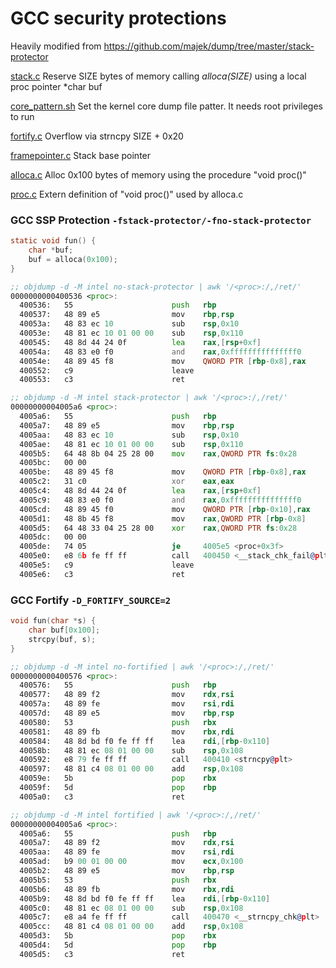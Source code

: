 # GCC security protections

Heavily modified from https://github.com/majek/dump/tree/master/stack-protector

[stack.c](stack.c) Reserve SIZE bytes of memory calling *alloca(SIZE)* using a local proc pointer *char buf

[core_pattern.sh](core_pattern.sh) Set the kernel core dump file patter. It needs root privileges to run

[fortify.c](fortify.c) Overflow via strncpy SIZE + 0x20

[framepointer.c](framepointer.c) Stack base pointer

[alloca.c](alloca.c) Alloc 0x100 bytes of memory using the procedure "void proc()"

[proc.c](proc.c) Extern definition of "void proc()" used by alloca.c


### GCC SSP Protection `-fstack-protector/-fno-stack-protector`

```c
static void fun() {
	char *buf;
	buf = alloca(0x100);
}
```

```asm
;; objdump -d -M intel no-stack-protector | awk '/<proc>:/,/ret/'
0000000000400536 <proc>:
  400536:	55                   	push   rbp
  400537:	48 89 e5             	mov    rbp,rsp
  40053a:	48 83 ec 10          	sub    rsp,0x10
  40053e:	48 81 ec 10 01 00 00 	sub    rsp,0x110
  400545:	48 8d 44 24 0f       	lea    rax,[rsp+0xf]
  40054a:	48 83 e0 f0          	and    rax,0xfffffffffffffff0
  40054e:	48 89 45 f8          	mov    QWORD PTR [rbp-0x8],rax
  400552:	c9                   	leave
  400553:	c3                   	ret
```

```asm
;; objdump -d -M intel stack-protector | awk '/<proc>:/,/ret/'
00000000004005a6 <proc>:
  4005a6:	55                   	push   rbp
  4005a7:	48 89 e5             	mov    rbp,rsp
  4005aa:	48 83 ec 10          	sub    rsp,0x10
  4005ae:	48 81 ec 10 01 00 00 	sub    rsp,0x110
  4005b5:	64 48 8b 04 25 28 00 	mov    rax,QWORD PTR fs:0x28
  4005bc:	00 00
  4005be:	48 89 45 f8          	mov    QWORD PTR [rbp-0x8],rax
  4005c2:	31 c0                	xor    eax,eax
  4005c4:	48 8d 44 24 0f       	lea    rax,[rsp+0xf]
  4005c9:	48 83 e0 f0          	and    rax,0xfffffffffffffff0
  4005cd:	48 89 45 f0          	mov    QWORD PTR [rbp-0x10],rax
  4005d1:	48 8b 45 f8          	mov    rax,QWORD PTR [rbp-0x8]
  4005d5:	64 48 33 04 25 28 00 	xor    rax,QWORD PTR fs:0x28
  4005dc:	00 00
  4005de:	74 05                	je     4005e5 <proc+0x3f>
  4005e0:	e8 6b fe ff ff       	call   400450 <__stack_chk_fail@plt>
  4005e5:	c9                   	leave
  4005e6:	c3                   	ret
```

### GCC Fortify `-D_FORTIFY_SOURCE=2`

```c
void fun(char *s) {
	char buf[0x100];
	strcpy(buf, s);
}
```

```asm
;; objdump -d -M intel no-fortified | awk '/<proc>:/,/ret/'
0000000000400576 <proc>:
  400576:	55                   	push   rbp
  400577:	48 89 f2             	mov    rdx,rsi
  40057a:	48 89 fe             	mov    rsi,rdi
  40057d:	48 89 e5             	mov    rbp,rsp
  400580:	53                   	push   rbx
  400581:	48 89 fb             	mov    rbx,rdi
  400584:	48 8d bd f0 fe ff ff 	lea    rdi,[rbp-0x110]
  40058b:	48 81 ec 08 01 00 00 	sub    rsp,0x108
  400592:	e8 79 fe ff ff       	call   400410 <strncpy@plt>
  400597:	48 81 c4 08 01 00 00 	add    rsp,0x108
  40059e:	5b                   	pop    rbx
  40059f:	5d                   	pop    rbp
  4005a0:	c3                   	ret
```

```asm
;; objdump -d -M intel fortified | awk '/<proc>:/,/ret/'
00000000004005a6 <proc>:
  4005a6:	55                   	push   rbp
  4005a7:	48 89 f2             	mov    rdx,rsi
  4005aa:	48 89 fe             	mov    rsi,rdi
  4005ad:	b9 00 01 00 00       	mov    ecx,0x100
  4005b2:	48 89 e5             	mov    rbp,rsp
  4005b5:	53                   	push   rbx
  4005b6:	48 89 fb             	mov    rbx,rdi
  4005b9:	48 8d bd f0 fe ff ff 	lea    rdi,[rbp-0x110]
  4005c0:	48 81 ec 08 01 00 00 	sub    rsp,0x108
  4005c7:	e8 a4 fe ff ff       	call   400470 <__strncpy_chk@plt>
  4005cc:	48 81 c4 08 01 00 00 	add    rsp,0x108
  4005d3:	5b                   	pop    rbx
  4005d4:	5d                   	pop    rbp
  4005d5:	c3                   	ret
```

